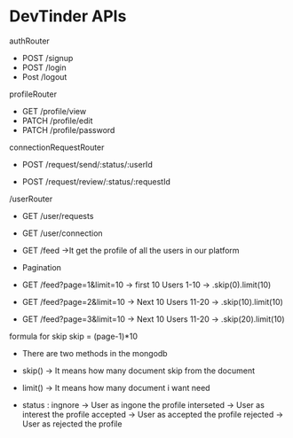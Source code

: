 # DevTinder APIs

authRouter
- POST /signup
- POST /login
- Post /logout

profileRouter
- GET /profile/view
- PATCH /profile/edit
- PATCH /profile/password


connectionRequestRouter
- POST /request/send/:status/:userId

- POST /request/review/:status/:requestId

/userRouter
- GET /user/requests
- GET /user/connection
- GET /feed ->It get the profile of all the users in our platform

- Pagination
- GET /feed?page=1&limit=10 -> first 10 Users 1-10 -> .skip(0).limit(10)
- GET /feed?page=2&limit=10 -> Next 10 Users 11-20 -> .skip(10).limit(10)
- GET /feed?page=3&limit=10 -> Next 10 Users 11-20 -> .skip(20).limit(10)

formula for skip
skip = (page-1)*10

- There are two methods in the mongodb
- skip() -> It means how many document skip from the document
- limit() -> It means how many document i want need 

- status : 
    ingnore -> User as ingone the profile
    interseted -> User as interest the profile
    accepted -> User as accepted the profile
    rejected -> User as rejected the profile

